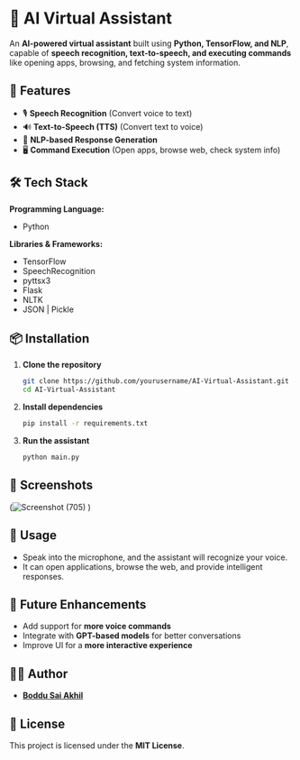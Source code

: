 # 🤖 AI Virtual Assistant

An **AI-powered virtual assistant** built using **Python, TensorFlow, and NLP**, capable of **speech recognition, text-to-speech, and executing commands** like opening apps, browsing, and fetching system information.

## 🚀 Features
- 🎙️ **Speech Recognition** (Convert voice to text)
- 🔊 **Text-to-Speech (TTS)** (Convert text to voice)
- 🤖 **NLP-based Response Generation**
- 🖥️ **Command Execution** (Open apps, browse web, check system info)

## 🛠️ Tech Stack
**Programming Language:**  
- Python  

**Libraries & Frameworks:**  
- TensorFlow  
- SpeechRecognition  
- pyttsx3  
- Flask  
- NLTK  
- JSON | Pickle  

## 📦 Installation
1. **Clone the repository**  
   ```bash
   git clone https://github.com/yourusername/AI-Virtual-Assistant.git
   cd AI-Virtual-Assistant
   ```
2. **Install dependencies**  
   ```bash
   pip install -r requirements.txt
   ```
3. **Run the assistant**  
   ```bash
   python main.py
   ```

## 📸 Screenshots
(![Screenshot (705)](https://github.com/user-attachments/assets/9b28fb84-e8cb-4c16-87fd-ec77ee420481)
)

## 📌 Usage
- Speak into the microphone, and the assistant will recognize your voice.
- It can open applications, browse the web, and provide intelligent responses.

## 🎯 Future Enhancements
- Add support for **more voice commands**  
- Integrate with **GPT-based models** for better conversations  
- Improve UI for a **more interactive experience**  

## 👨‍💻 Author
- **[Boddu Sai Akhil](https://github.com/akhilsanthosh)**  

## 📝 License
This project is licensed under the **MIT License**.

